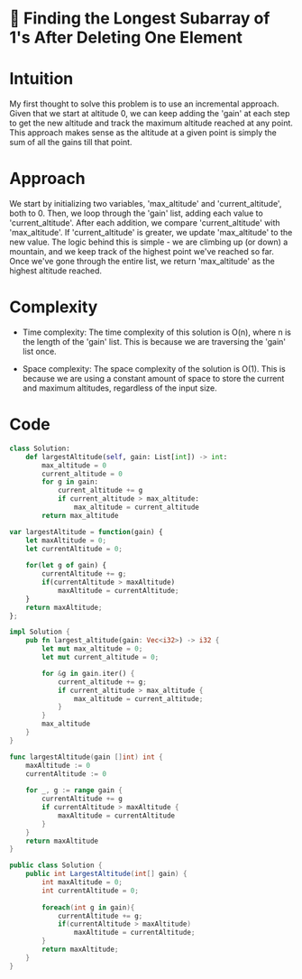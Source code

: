 # 🎯 Finding the Longest Subarray of 1's After Deleting One Element

# Intuition
My first thought to solve this problem is to use an incremental approach. Given that we start at altitude 0, we can keep adding the 'gain' at each step to get the new altitude and track the maximum altitude reached at any point. This approach makes sense as the altitude at a given point is simply the sum of all the gains till that point.

# Approach
We start by initializing two variables, 'max_altitude' and 'current_altitude', both to 0. Then, we loop through the 'gain' list, adding each value to 'current_altitude'. After each addition, we compare 'current_altitude' with 'max_altitude'. If 'current_altitude' is greater, we update 'max_altitude' to the new value. The logic behind this is simple - we are climbing up (or down) a mountain, and we keep track of the highest point we've reached so far. Once we've gone through the entire list, we return 'max_altitude' as the highest altitude reached.

# Complexity
- Time complexity:
The time complexity of this solution is O(n), where n is the length of the 'gain' list. This is because we are traversing the 'gain' list once.

- Space complexity:
The space complexity of the solution is O(1). This is because we are using a constant amount of space to store the current and maximum altitudes, regardless of the input size.

# Code
```python []
class Solution:
    def largestAltitude(self, gain: List[int]) -> int:
        max_altitude = 0 
        current_altitude = 0    
        for g in gain: 
            current_altitude += g 
            if current_altitude > max_altitude: 
                max_altitude = current_altitude 
        return max_altitude 
```
```javascript []
var largestAltitude = function(gain) {
    let maxAltitude = 0;
    let currentAltitude = 0;
    
    for(let g of gain) {
        currentAltitude += g;
        if(currentAltitude > maxAltitude)
            maxAltitude = currentAltitude;
    }
    return maxAltitude;
};
```
```rust []
impl Solution {
    pub fn largest_altitude(gain: Vec<i32>) -> i32 {
        let mut max_altitude = 0;
        let mut current_altitude = 0;

        for &g in gain.iter() {
            current_altitude += g;
            if current_altitude > max_altitude {
                max_altitude = current_altitude;
            }
        }
        max_altitude
    }
}
```
```Go []
func largestAltitude(gain []int) int {
    maxAltitude := 0
    currentAltitude := 0
    
    for _, g := range gain {
        currentAltitude += g
        if currentAltitude > maxAltitude {
            maxAltitude = currentAltitude
        }
    }
    return maxAltitude
}

```
```C# []
public class Solution {
    public int LargestAltitude(int[] gain) {
        int maxAltitude = 0;
        int currentAltitude = 0;
        
        foreach(int g in gain){
            currentAltitude += g;
            if(currentAltitude > maxAltitude)
                maxAltitude = currentAltitude;
        }
        return maxAltitude;
    }
}
```
